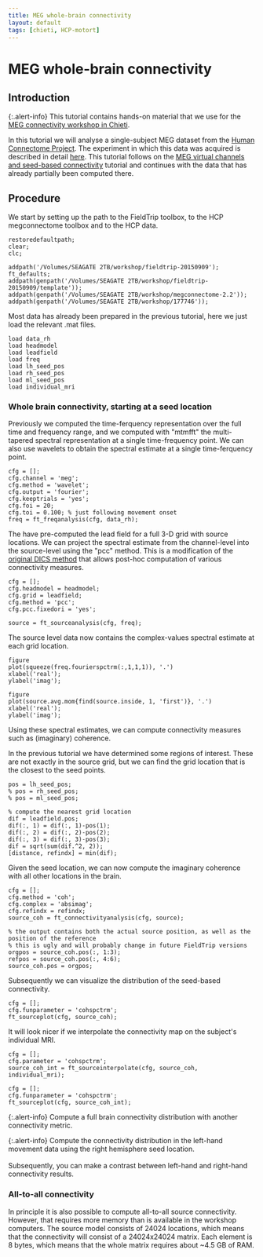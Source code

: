 ```yaml
---
title: MEG whole-brain connectivity
layout: default
tags: [chieti, HCP-motort]
---
```


# MEG whole-brain connectivity

## Introduction

{:.alert-info}
This tutorial contains hands-on material that we use for the [MEG connectivity workshop in Chieti](/workshop/chieti2015).

In this tutorial we will analyse a single-subject MEG dataset from the [Human Connectome Project](http://www.humanconnectome.org). The experiment in which this data was acquired is described in detail [here](/tutorial/shared/hcp_motort). This tutorial follows on the [MEG virtual channels and seed-based connectivity](/tutorial/chieti/virtualchannel) tutorial and continues with the data that has already partially been computed there.

## Procedure

We start by setting up the path to the FieldTrip toolbox, to the HCP megconnectome toolbox and to the HCP data.

    restoredefaultpath;
    clear;
    clc;

    addpath('/Volumes/SEAGATE 2TB/workshop/fieldtrip-20150909');
    ft_defaults;
    addpath(genpath('/Volumes/SEAGATE 2TB/workshop/fieldtrip-20150909/template'));
    addpath(genpath('/Volumes/SEAGATE 2TB/workshop/megconnectome-2.2'));
    addpath(genpath('/Volumes/SEAGATE 2TB/workshop/177746'));

Most data has already been prepared in the previous tutorial, here we just load the relevant .mat files.

    load data_rh
    load headmodel
    load leadfield
    load freq
    load lh_seed_pos
    load rh_seed_pos
    load ml_seed_pos
    load individual_mri

### Whole brain connectivity, starting at a seed location

Previously we computed the time-ferquency representation over the full time and frequency range, and we computed with "mtmfft" the multi-tapered spectral representation at a single time-frequency point. We can also use wavelets to obtain the spectral estimate at a single time-ferquency point.

    cfg = [];
    cfg.channel = 'meg';
    cfg.method = 'wavelet';
    cfg.output = 'fourier';
    cfg.keeptrials = 'yes';
    cfg.foi = 20;
    cfg.toi = 0.100; % just following movement onset
    freq = ft_freqanalysis(cfg, data_rh);

The have pre-computed the lead field for a full 3-D grid with source locations. We can project the spectral estimate from the channel-level into the source-level using the "pcc" method. This is a modification of the [original DICS method](http://www.ncbi.nlm.nih.gov/pubmed/?term=dics+gross+2001) that allows post-hoc computation of various connectivity measures.  

    cfg = [];
    cfg.headmodel = headmodel;
    cfg.grid = leadfield;
    cfg.method = 'pcc';
    cfg.pcc.fixedori = 'yes';

    source = ft_sourceanalysis(cfg, freq);

The source level data now contains the complex-values spectral estimate at each grid location.

    figure
    plot(squeeze(freq.fourierspctrm(:,1,1,1)), '.')
    xlabel('real');
    ylabel('imag');

    figure
    plot(source.avg.mom{find(source.inside, 1, 'first')}, '.')
    xlabel('real');
    ylabel('imag');

Using these spectral estimates, we can compute connectivity measures such as (imaginary) coherence.

In the previous tutorial we have determined some regions of interest. These are not exactly in the source grid, but we can find the grid location that is the closest to the seed points.

    pos = lh_seed_pos;
    % pos = rh_seed_pos;
    % pos = ml_seed_pos;

    % compute the nearest grid location
    dif = leadfield.pos;
    dif(:, 1) = dif(:, 1)-pos(1);
    dif(:, 2) = dif(:, 2)-pos(2);
    dif(:, 3) = dif(:, 3)-pos(3);
    dif = sqrt(sum(dif.^2, 2));
    [distance, refindx] = min(dif);

Given the seed location, we can now compute the imaginary coherence with all other locations in the brain.

    cfg = [];
    cfg.method = 'coh';
    cfg.complex = 'absimag';
    cfg.refindx = refindx;
    source_coh = ft_connectivityanalysis(cfg, source);

    % the output contains both the actual source position, as well as the position of the reference
    % this is ugly and will probably change in future FieldTrip versions
    orgpos = source_coh.pos(:, 1:3);
    refpos = source_coh.pos(:, 4:6);
    source_coh.pos = orgpos;

Subsequently we can visualize the distribution of the seed-based connectivity.

    cfg = [];
    cfg.funparameter = 'cohspctrm';
    ft_sourceplot(cfg, source_coh);

It will look nicer if we interpolate the connectivity map on the subject's individual MRI.

    cfg = [];
    cfg.parameter = 'cohspctrm';
    source_coh_int = ft_sourceinterpolate(cfg, source_coh, individual_mri);

    cfg = [];
    cfg.funparameter = 'cohspctrm';
    ft_sourceplot(cfg, source_coh_int);

{:.alert-info}
Compute a full brain connectivity distribution with another connectivity metric.

{:.alert-info}
Compute the connectivity distribution in the left-hand movement data using the right hemisphere seed location.
<br/>
<br/>
Subsequently, you can make a contrast between left-hand and right-hand connectivity results.

### All-to-all connectivity

In principle it is also possible to compute all-to-all source connectivity. However, that requires more memory than is available in the workshop computers. The source model consists of 24024 locations, which means that the connectivity will consist of a 24024x24024 matrix. Each element is 8 bytes, which means that the whole matrix requires about ~4.5 GB of RAM.
